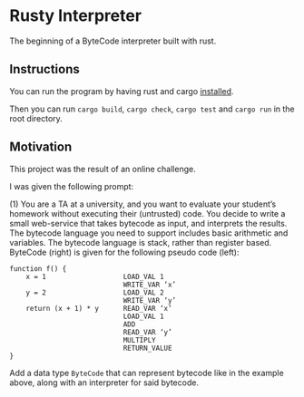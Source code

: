 # Rusty Interpreter

The beginning of a ByteCode interpreter built with rust.


## Instructions

You can run the program by having rust and cargo [installed](https://doc.rust-lang.org/book/ch01-01-installation.html).

Then you can run `cargo build`, `cargo check`, `cargo test` and `cargo run` in the root directory.

## Motivation

This project was the result of an online challenge.

I was given the following prompt:

(1)
    You are a TA at a university, and you want to evaluate your student’s homework
    without executing their (untrusted) code. You decide to write a small
    web-service that takes bytecode as input, and interprets the results.
    The bytecode language you need to support includes basic arithmetic and
    variables. The bytecode language is stack, rather than register based.
    ByteCode (right) is given for the following pseudo code (left):

    function f() {
        x = 1                   LOAD_VAL 1
                                WRITE_VAR ‘x’
        y = 2                   LOAD_VAL 2
                                WRITE_VAR ‘y’
        return (x + 1) * y      READ_VAR ‘x’
                                LOAD_VAL 1
                                ADD
                                READ_VAR ‘y’
                                MULTIPLY
                                RETURN_VALUE
    }

Add a data type `ByteCode` that can represent bytecode like in the example
above, along with an interpreter for said bytecode.
